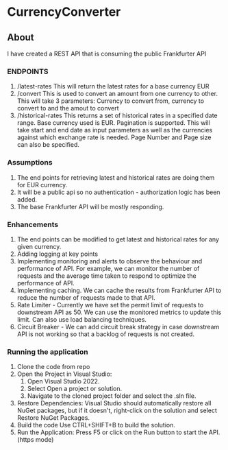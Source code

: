 # CurrencyConverter

## About
I have created a REST API that is consuming the public Frankfurter API
### ENDPOINTS
1. /latest-rates
   This will return the latest rates for a base currency EUR
2. /convert
   This is used to convert an amount from one currency to other. This will take 3 parameters: Currency to convert from, 
   currency to convert to and the amout to convert
3. /historical-rates
   This returns a set of historical rates in a specified date range. Base currency used is EUR. Pagination is supported.
   This will take start and end date as input parameters as well as the currencies against which exchange rate is needed.
   Page Number and Page size can also be specified.

 ### Assumptions
1. The end points for retrieving latest and historical rates are doing them for EUR currency.
2. It will be a public api so no authentication - authorization logic has been added.
3. The base Frankfurter API will be mostly responding.

 ### Enhancements
 1. The end points can be modified to get latest and historical rates for any given currency.
 2. Adding logging at key points
 3. Implementing monitoring and alerts to observe the behaviour and performance of API. For example, we can monitor the 
    number of requests and the average time taken to respond to optimize the performance of API.
 4. Implementing caching. We can cache the results from Frankfurter API to reduce the number of requests made to that API.
 5. Rate Limiter - Currently we have set the permit limit of requests to downstream API as 50. We can use the 
    monitored metrics to update this limit. Can also use load balancing techniques.
 6. Circuit Breaker - We can add circuit break strategy in case downstream API is not working so that a backlog of requests 
    is not created.
    
### Running the application
1. Clone the code from repo
2. Open the Project in Visual Studio:
      1. Open Visual Studio 2022.
      2. Select Open a project or solution.
      3. Navigate to the cloned project folder and select the .sln file.
3. Restore Dependencies:
         Visual Studio should automatically restore all NuGet packages, but if it doesn't, right-click on the solution and select Restore NuGet Packages.
4. Build the code
         Use CTRL+SHIFT+B to build the solution.
6. Run the Application:
         Press F5 or click on the Run button to start the API.(https mode)
